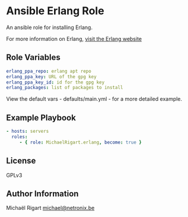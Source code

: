 Ansible Erlang Role
===================

An ansible role for installing Erlang.

For more information on Erlang, [visit the Erlang website](https://www.erlang-solutions.com)

Role Variables
--------------

```yaml
erlang_ppa_repo: erlang apt repo 
erlang_ppa_key: URL of the gpg key
erlang_ppa_key_id: id for the gpg key
erlang_packages: list of packages to install
```

View the default vars - defaults/main.yml - for a more detailed example.

Example Playbook
-------------------------

```yaml
- hosts: servers
  roles:
     - { role: MichaelRigart.erlang, become: true }
```

License
-------

GPLv3

Author Information
------------------

Michaël Rigart <michael@netronix.be>
